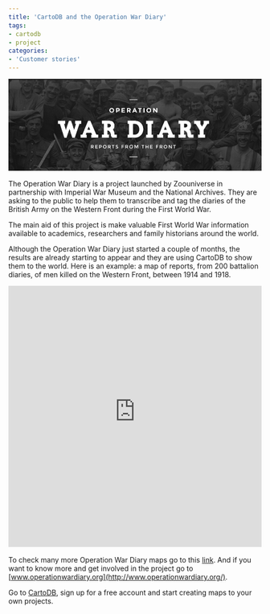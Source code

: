 ```yaml
---
title: 'CartoDB and the Operation War Diary'
tags:
- cartodb
- project
categories:
- 'Customer stories'
---
```


<div class="wrap"><p><a href="http://www.operationwardiary.org/" class="wrap-border"><img src="/img/posts/2014-08-05-war-diary/wardiary.png" alt=""></a></p></div>

The Operation War Diary is a project launched by Zoouniverse in partnership with  Imperial War Museum and the National Archives. They are asking to the public to help them to transcribe and tag the diaries of the British Army on the Western Front during the First World War. 

<!--more-->

The main aid of this project is make valuable First World War information available to academics, researchers and family historians around the world.

Although the  Operation War Diary just started a couple of months, the results are already starting to appear and they are using CartoDB to show them to the world. Here is an example: a map of reports, from 200 battalion diaries, of men killed on the Western Front, between 1914 and 1918.

<iframe width='100%' height='520' frameborder='0' src='http://the-zooniverse.cartodb.com/viz/a7f05f26-cae6-11e3-accc-0e230854a1cb/embed_map?title=true&description=true&search=false&shareable=true&cartodb_logo=true&layer_selector=false&legends=false&scrollwheel=true&fullscreen=true&sublayer_options=1&sql=SELECT%20*%20FROM%20casualties%20WHERE%20label%20ILIKE%20%27%25killed%25%27&sw_lat=49.0810623643205&sw_lon=-1.4556884765625&ne_lat=51.330611637698325&ne_lon=7.4652099609375' allowfullscreen webkitallowfullscreen mozallowfullscreen oallowfullscreen msallowfullscreen></iframe>


To check many more Operation War Diary maps go to this [link](https://the-zooniverse.cartodb.com/). And if you want to know more and get involved in the project go to [www.operationwardiary.org](http://www.operationwardiary.org/). 

Go to [CartoDB](http://cartodb.com/), sign up for a free account and start creating maps to your own projects.

